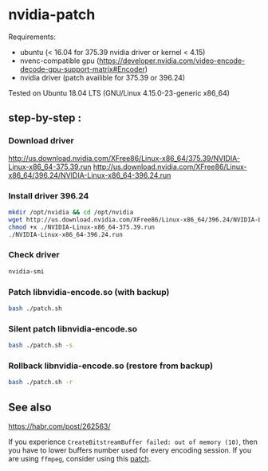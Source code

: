 # nvidia-patch

Requirements:
- ubuntu (< 16.04 for 375.39 nvidia driver or kernel < 4.15)
- nvenc-compatible gpu (https://developer.nvidia.com/video-encode-decode-gpu-support-matrix#Encoder)
- nvidia driver (patch availible for 375.39 or 396.24)

Tested on Ubuntu 18.04 LTS (GNU/Linux 4.15.0-23-generic x86_64)

## step-by-step :

### Download driver
http://us.download.nvidia.com/XFree86/Linux-x86_64/375.39/NVIDIA-Linux-x86_64-375.39.run
http://us.download.nvidia.com/XFree86/Linux-x86_64/396.24/NVIDIA-Linux-x86_64-396.24.run

### Install driver 396.24
```bash
mkdir /opt/nvidia && cd /opt/nvidia
wget http://us.download.nvidia.com/XFree86/Linux-x86_64/396.24/NVIDIA-Linux-x86_64-396.24.run
chmod +x ./NVIDIA-Linux-x86_64-375.39.run
./NVIDIA-Linux-x86_64-396.24.run
```

### Check driver
```bash
nvidia-smi
```

### Patch libnvidia-encode.so (with backup)
```bash
bash ./patch.sh
```

### Silent patch libnvidia-encode.so
```bash
bash ./patch.sh -s
```

### Rollback libnvidia-encode.so (restore from backup)
```bash
bash ./patch.sh -r
```

## See also

https://habr.com/post/262563/

If you experience `CreateBitstreamBuffer failed: out of memory (10)`, then you have to lower buffers number used for every encoding session. If you are using `ffmpeg`, consider using this [patch](https://gist.github.com/Snawoot/70ae403716c698cb86ab015626d72bd4).





